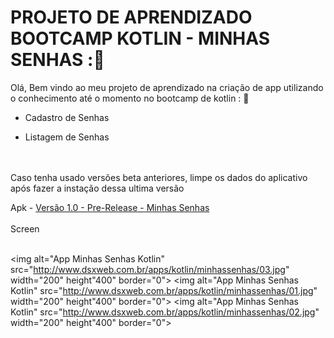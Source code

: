 # PROJETO DE APRENDIZADO BOOTCAMP KOTLIN - MINHAS SENHAS ::key:

Olá, Bem vindo ao meu projeto de aprendizado na criação de app utilizando o conhecimento até o momento no bootcamp de kotlin : :book:



- Cadastro de Senhas

- Listagem de Senhas
<br><br>

<br>
Caso tenha usado versões beta anteriores, limpe os dados do aplicativo após fazer a instação dessa ultima versão<br>

Apk - <a href="https://github.com/dariosalles/dio_kotlin_minhassenhas/releases/download/MinhasSenhas/minhassenhas.apk">Versão 1.0 - Pre-Release - Minhas Senhas</a>
<br><br>
Screen<br><br>

<img alt="App Minhas Senhas Kotlin" src="http://www.dsxweb.com.br/apps/kotlin/minhassenhas/03.jpg" width="200" height"400" border="0">
<img alt="App Minhas Senhas Kotlin" src="http://www.dsxweb.com.br/apps/kotlin/minhassenhas/01.jpg" width="200" height"400" border="0">
<img alt="App Minhas Senhas Kotlin" src="http://www.dsxweb.com.br/apps/kotlin/minhassenhas/02.jpg" width="200" height"400" border="0">
  